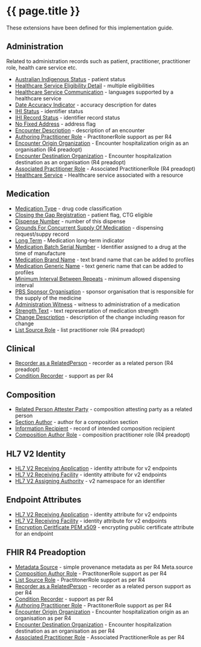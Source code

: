 # {{ page.title }}

These extensions have been defined for this implementation guide.

## Administration
Related to administration records such as patient, practitioner, practitioner role, health care service etc.
* [Australian Indigenous Status](StructureDefinition-indigenous-status.html) - patient status
* [Healthcare Service Eligibility Detail](StructureDefinition-healthcareservice-eligibility-detail.html) - multiple eligibilities 
* [Healthcare Service Communication](StructureDefinition-healthcareservice-communication.html) - languages supported by a healthcare service
* [Date Accuracy Indicator](StructureDefinition-date-accuracy-indicator.html) - accuracy description for dates
* [IHI Status](StructureDefinition-ihi-status.html) - identifier status 
* [IHI Record Status](StructureDefinition-ihi-record-status.html) - identifier record status
* [No Fixed Address](StructureDefinition-no-fixed-address.html) - address flag
* [Encounter Description](StructureDefinition-encounter-description.html) - description of an encounter
* [Authoring Practitioner Role](StructureDefinition-author-role.html) - PractitonerRole support as per R4
* [Encounter Origin Organization](StructureDefinition-encounter-origin-organization.html) - Encounter hospitalization origin as an organisation (R4 preadopt)
* [Encounter Destination Organization](StructureDefinition-encounter-destination-organization.html) - Encounter hospitalization destination as an organisation (R4 preadopt)
* [Associated Practitioner Role](StructureDefinition-associated-practitionerrole.html) - Associated PractitionerRole (R4 preadopt)
* [Healthcare Service](StructureDefinition-healthcare-service.html) - Healthcare service associated with a resource

## Medication
* [Medication Type](StructureDefinition-medication-type.html) - drug code classification
* [Closing the Gap Registration](StructureDefinition-closing-the-gap-registration.html) - patient flag, CTG eligible
* [Dispense Number](StructureDefinition-dispense-number.html) - number of this dispense
* [Grounds For Concurrent Supply Of Medication](StructureDefinition-grounds-for-concurrent-supply.html) - dispensing request/suppy record 
* [Long Term](StructureDefinition-medication-long-term.html) - Medication long-term indicator
* [Medication Batch Serial Number](StructureDefinition-medication-batch-serialnumber.html) - Identifier assigned to a drug at the time of manufacture
* [Medication Brand Name](StructureDefinition-medication-brand-name.html) - text brand name that can be added to profiles
* [Medication Generic Name](StructureDefinition-medication-generic-name.html) - text generic name that can be added to profiles
* [Minimum Interval Between Repeats](StructureDefinition-minimum-interval-between-repeats.html) - minimum allowed dispensing interval
* [PBS Sponsor Organisation](StructureDefinition-pbs-sponsor.html) - sponsor organisation that is responsible for the supply of the medicine
* [Administration Witness](StructureDefinition-medication-administration-witness.html) - witness to administration of a medication
* [Strength Text](StructureDefinition-medication-strength-text.html) - text representation of medication strength
* [Change Description](StructureDefinition-change-description.html) - description of the change including reason for change
* [List Source Role](StructureDefinition-list-source-role.html) - list practitioner role (R4 preadopt) 

## Clinical
* [Recorder as a RelatedPerson](StructureDefinition-recorder-related-person.html) - recorder as a related person (R4 preadopt)
* [Condition Recorder](StructureDefinition-recorder.html) - support as per R4

## Composition
* [Related Person Attester Party](StructureDefinition-attester-related-party.html) - composition attesting party as a related person
* [Section Author](StructureDefinition-section-author.html) - author for a composition section
* [Information Recipient](StructureDefinition-information-recipient.html) - record of intended composition recipient
* [Composition Author Role](StructureDefinition-composition-author-role.html) - composition practitioner role (R4 preadopt)

## HL7 V2 Identity
* [HL7 V2 Receiving Application](StructureDefinition-au-receivingapplication.html) - identity attribute for v2 endpoints
* [HL7 V2 Receiving Facility](StructureDefinition-au-receivingfacility.html) - identity attribute for v2 endpoints
* [HL7 V2 Assigning Authority](StructureDefinition-au-assigningauthority.html) - v2 namespace for an identifier

## Endpoint Attributes
* [HL7 V2 Receiving Application](StructureDefinition-au-receivingapplication.html) - identity attribute for v2 endpoints
* [HL7 V2 Receiving Facility](StructureDefinition-au-receivingfacility.html) - identity attribute for v2 endpoints
* [Encryption Ceritficate PEM x509](StructureDefinition-encryption-certificate-pem-x509.html) - encrypting public certificate attribute for an endpoint

## FHIR R4 Preadoption
* [Metadata Source](StructureDefinition-meta-source.html) - simple provenance metadata as per R4 Meta.source
* [Composition Author Role](StructureDefinition-composition-author-role.html) - PractitonerRole support as per R4
* [List Source Role](StructureDefinition-list-source-role.html) - PractitonerRole support as per R4
* [Recorder as a RelatedPerson](StructureDefinition-recorder-related-person.html) - recorder as a related person support as per R4
* [Condition Recorder](StructureDefinition-recorder.html) - support as per R4
* [Authoring Practitioner Role](StructureDefinition-author-role.html) - PractitonerRole support as per R4
* [Encounter Origin Organization](StructureDefinition-encounter-origin-organization.html) - Encounter hospitalization origin as an organisation as per R4
* [Encounter Destination Organization](StructureDefinition-encounter-destination-organization.html) - Encounter hospitalization destination as an organisation as per R4
* [Associated Practitioner Role](StructureDefinition-associated-practitionerrole.html) - Associated PractitionerRole as per R4

